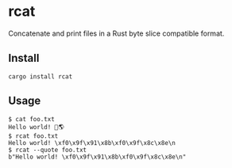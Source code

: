 # rcat

Concatenate and print files in a Rust byte slice compatible format.

## Install

```
cargo install rcat
```

## Usage

```
$ cat foo.txt
Hello world! 👋🌎
$ rcat foo.txt
Hello world! \xf0\x9f\x91\x8b\xf0\x9f\x8c\x8e\n
$ rcat --quote foo.txt
b"Hello world! \xf0\x9f\x91\x8b\xf0\x9f\x8c\x8e\n"
```
